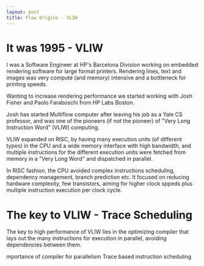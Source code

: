 ```yaml
---
layout: post
title: Flow Origins - VLIW
--- 
```

# It was 1995 - VLIW

I was a Software Engineer at HP's Barcelona Division working on embedded rendering software
for large format printers. Rendering lines, text and images was very compute (and memory)
intensive and a bottleneck for printing speeds.

Wanting to increase rendering performance we started working with Josh Fisher and
Paolo Faraboschi from HP Labs Boston.

Josh has started Multiflow computer after leaving his job as a Yale CS professor, 
 and was one of the pioneers (if not the pioneer) of "Very Long Instruction Word" (VLIW)
 computing.
 
VLIW expanded on RISC, by having many execution units (of different types) in the CPU
and a wide memory interface with high bandwidth, and multiple instructions for the different
execution units were fetched from memory in a "Very Long Word" and dispatched in parallel.

In RISC fashion, the CPU avoided complex instructions scheduling, dependency management, 
branch prediction etc. It focused on reducing hardware complexity, few transistors,
aiming for higher clock sppeds plus multiple instruction execution per clock cycle.


# The key to VLIW - Trace Scheduling

The key to high performance of VLIW lies in the optimizing compiler that lays out the 
many instructions for execution in parallel, avoiding dependencies between them.
 
 mportance of compiler for parallelism
Trace based instruction scheduling